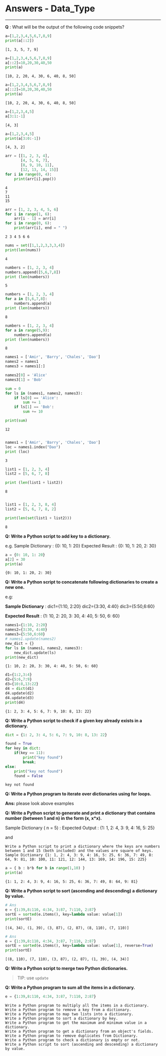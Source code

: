 
# Answers - Data_Type
-----

**Q** : What will be the output of the following code snippets?


```python
a=[1,2,3,4,5,6,7,8,9]
print(a[::2])
```

    [1, 3, 5, 7, 9]



```python
a=[1,2,3,4,5,6,7,8,9]
a[::2]=10,20,30,40,50
print(a)
```

    [10, 2, 20, 4, 30, 6, 40, 8, 50]



```python
a=[1,2,3,4,5,6,7,8,9]
a[::2]=10,20,30,40,50
print(a)
```

    [10, 2, 20, 4, 30, 6, 40, 8, 50]



```python
a=[1,2,3,4,5]
a[3:1:-1]
```




    [4, 3]




```python
a=[1,2,3,4,5]
print(a[3:0:-1])
```

    [4, 3, 2]



```python
arr = [[1, 2, 3, 4],
       [4, 5, 6, 7],
       [8, 9, 10, 11],
       [12, 13, 14, 15]]
for i in range(0, 4):
    print(arr[i].pop())
```

    4
    7
    11
    15



```python
arr = [1, 2, 3, 4, 5, 6]
for i in range(1, 6):
    arr[i - 1] = arr[i]
for i in range(0, 6): 
    print(arr[i], end = " ")
```

    2 3 4 5 6 6 


```python
nums = set([1,1,2,3,3,3,4])
print(len(nums))
```

    4



```python
numbers = [1, 2, 3, 4]
numbers.append([5,6,7,8])
print (len(numbers))
```

    5



```python
numbers = [1, 2, 3, 4]
for a in [5,6,7,8]:
    numbers.append(a)
print (len(numbers))
```

    8



```python
numbers = [1, 2, 3, 4]
for a in range(5,9):
    numbers.append(a)
print (len(numbers))
```

    8



```python
names1 = ['Amir', 'Barry', 'Chales', 'Dao']
names2 = names1
names3 = names1[:]

names2[0] = 'Alice'
names3[1] = 'Bob'

sum = 0
for ls in (names1, names2, names3):
    if ls[0] == 'Alice':
        sum += 1
    if ls[1] == 'Bob':
        sum += 10

print(sum)
```

    12



```python

names1 = ['Amir', 'Barry', 'Chales', 'Dao']
loc = names1.index("Dao")
print (loc)
```

    3



```python
list1 = [1, 2, 3, 4]
list2 = [5, 6, 7, 8]

print (len(list1 + list2))
```

    8



```python

list1 = [1, 2, 3, 8, 4]
list2 = [5, 6, 7, 8, 2]

print(len(set(list1 + list2)))
```

    8


**Q: Write a Python script to add key to a dictionary.**

e.g. Sample Dictionary : {0: 10, 1: 20} Expected Result : {0: 10, 1: 20, 2: 30}


```python
a = {0: 10, 1: 20}
a[2] = 30
print(a)
```

    {0: 10, 1: 20, 2: 30}


**Q: Write a Python script to concatenate following dictionaries to create a new one.**

e.g:

**Sample Dictionary** : dic1={1:10, 2:20} dic2={3:30, 4:40} dic3={5:50,6:60}

**Expected Result** : {1: 10, 2: 20, 3: 30, 4: 40, 5: 50, 6: 60}



```python
names1={1:10, 2:20} 
names2={3:30, 4:40}
names3={5:50,6:60}
# names1.update(names2)
new_dict = {}
for ls in (names1, names2, names3):
    new_dict.update(ls)
print(new_dict)
```

    {1: 10, 2: 20, 3: 30, 4: 40, 5: 50, 6: 60}



```python
d1={1:2,3:4}
d2={5:6,7:9}
d3={10:8,13:22}
d4 = dict(d1)
d4.update(d2)
d4.update(d3)
print(d4)
```

    {1: 2, 3: 4, 5: 6, 7: 9, 10: 8, 13: 22}


**Q: Write a Python script to check if a given key already exists in a dictionary.**


```python
dict = {1: 2, 3: 4, 5: 6, 7: 9, 10: 8, 13: 22}

found = True
for key in dict:
    if(key == 11):
        print("key found")
        break;
else:
    print("key not found")
    found = False
```

    key not found


**Q: Write a Python program to iterate over dictionaries using for loops.**

**Ans:** please look above examples

**Q: Write a Python script to generate and print a dictionary that contains number (between 1 and n) in the form (x, x*x).**

Sample Dictionary ( n = 5) : Expected Output : {1: 1, 2: 4, 3: 9, 4: 16, 5: 25}

and 

    Write a Python script to print a dictionary where the keys are numbers between 1 and 15 (both included) and the values are square of keys. Sample Dictionary {1: 1, 2: 4, 3: 9, 4: 16, 5: 25, 6: 36, 7: 49, 8: 64, 9: 81, 10: 100, 11: 121, 12: 144, 13: 169, 14: 196, 15: 225}


```python
a = { b : b*b for b in range(1,10) } 
print(a)
```

    {1: 1, 2: 4, 3: 9, 4: 16, 5: 25, 6: 36, 7: 49, 8: 64, 9: 81}


**Q: Write a Python script to sort (ascending and descending) a dictionary by value.**


```python
# Ans
e = {1:39,8:110, 4:34, 3:87, 7:110, 2:87}
sortE = sorted(e.items(), key=lambda value: value[1])
print(sortE)
```

    [(4, 34), (1, 39), (3, 87), (2, 87), (8, 110), (7, 110)]



```python
# Ans
e = {1:39,8:110, 4:34, 3:87, 7:110, 2:87}
sortE = sorted(e.items(), key=lambda value: value[1], reverse=True)
print(sortE)
```

    [(8, 110), (7, 110), (3, 87), (2, 87), (1, 39), (4, 34)]


**Q: Write a Python script to merge two Python dictionaries.**
> TIP: use `update`

**Q: Write a Python program to sum all the items in a dictionary.**


```python
e = {1:39,8:110, 4:34, 3:87, 7:110, 2:87}
```

    Write a Python program to multiply all the items in a dictionary.
    Write a Python program to remove a key from a dictionary.
    Write a Python program to map two lists into a dictionary.
    Write a Python program to sort a dictionary by key.
    Write a Python program to get the maximum and minimum value in a dictionary.
    Write a Python program to get a dictionary from an object's fields.
    Write a Python program to remove duplicates from Dictionary.
    Write a Python program to check a dictionary is empty or not.
    Write a Python script to sort (ascending and descending) a dictionary by value.
